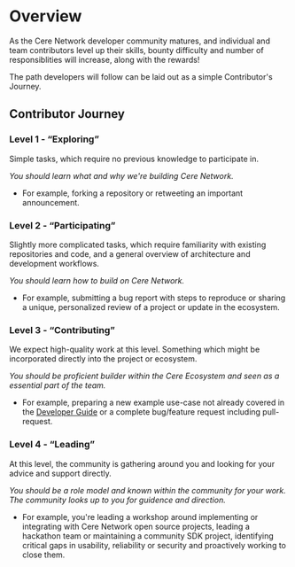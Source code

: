 # Overview

As the Cere Network developer community matures, and individual and team contributors level up their skills, bounty difficulty and number of responsiblities will increase, along with the rewards!

The path developers will follow can be laid out as a simple Contributor's Journey. 

## Contributor Journey

### Level 1 - “Exploring”

Simple tasks, which require no previous knowledge to participate in. 

*You should learn what and why we're building Cere Network.*

- For example, forking a repository or retweeting an important announcement.

### Level 2 - “Participating”

Slightly more complicated tasks, which require familiarity with existing repositories and code, and a general overview of architecture and development workflows. 

*You should learn how to build on Cere Network.*

- For example, submitting a bug report with steps to reproduce or sharing a unique, personalized review of a project or update in the ecosystem.

### Level 3 - “Contributing”

We expect high-quality work at this level. Something which might be incorporated directly into the project or ecosystem. 

*You should be proficient builder within the Cere Ecosystem and seen as a essential part of the team.* 

- For example, preparing a new example use-case not already covered in the [Developer Guide](https://docs.cere.network/ddc/developer-guide/examples/) or a complete bug/feature request including pull-request.

### Level 4 - “Leading”

At this level, the community is gathering around you and looking for your advice and support directly. 

*You should be a role model and known within the community for your work. The community looks up to you for guidence and direction.*

- For example, you're leading a workshop around implementing or integrating with Cere Network open source projects, leading a hackathon team or maintaining a community SDK project, identifying critical gaps in usability, reliability or security and proactively working to close them.
